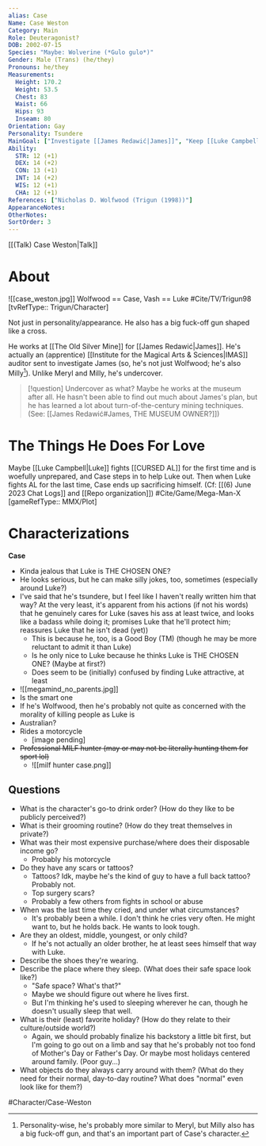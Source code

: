 ```yaml
---
alias: Case
Name: Case Weston
Category: Main
Role: Deuteragonist?
DOB: 2002-07-15
Species: "Maybe: Wolverine (*Gulo gulo*)"
Gender: Male (Trans) (he/they)
Pronouns: he/they
Measurements:
  Height: 170.2
  Weight: 53.5
  Chest: 83
  Waist: 66
  Hips: 93
  Inseam: 80
Orientation: Gay
Personality: Tsundere
MainGoal: ["Investigate [[James Redawić|James]]", "Keep [[Luke Campbell|Luke]] safe"]
Ability:
  STR: 12 (+1)
  DEX: 14 (+2)
  CON: 13 (+1)
  INT: 14 (+2)
  WIS: 12 (+1)
  CHA: 12 (+1)
References: ["Nicholas D. Wolfwood (Trigun (1998))"]
AppearanceNotes:
OtherNotes:
SortOrder: 3
---
```

[[(Talk) Case Weston|Talk]]
# About
![[case_weston.jpg]]
Wolfwood == Case, Vash == Luke #Cite/TV/Trigun98 [tvRefType:: Trigun/Character]

Not just in personality/appearance. He also has a big fuck-off gun shaped like a cross.

He works at [[The Old Silver Mine]] for [[James Redawić|James]]. He's actually an (apprentice) [[Institute for the Magical Arts & Sciences|IMAS]] auditor sent to investigate James (so, he's not just Wolfwood; he's also Milly[^1]). Unlike Meryl and Milly, he's undercover.

[^1]: Personality-wise, he's probably more similar to Meryl, but Milly also has a big fuck-off gun, and that's an important part of Case's character.

>[!question] Undercover as what?
>Maybe he works at the museum after all. He hasn't been able to find out much about James's plan, but he has learned a lot about turn-of-the-century mining techniques. (See: [[James Redawić#James, THE MUSEUM OWNER?]])

# The Things He Does For Love
Maybe [[Luke Campbell|Luke]] fights [[CURSED AL]] for the first time and is woefully unprepared, and Case steps in to help Luke out. Then when Luke fights AL for the last time, Case ends up sacrificing himself. (Cf: [[(6) June 2023 Chat Logs]] and [[Repo organization]]) #Cite/Game/Mega-Man-X [gameRefType:: MMX/Plot]

# Characterizations
**Case**
- Kinda jealous that Luke is THE CHOSEN ONE?
- He looks serious, but he can make silly jokes, too, sometimes (especially around Luke?)
- I've said that he's tsundere, but I feel like I haven't really written him that way? At the very least, it's apparent from his actions (if not his words) that he genuinely cares for Luke (saves his ass at least twice, and looks like a badass while doing it; promises Luke that he'll protect him; reassures Luke that he isn't dead (yet))
	- This is because he, too, is a Good Boy (TM) (though he may be more reluctant to admit it than Luke)
	- Is he only nice to Luke because he thinks Luke is THE CHOSEN ONE? (Maybe at first?)
	- Does seem to be (initially) confused by finding Luke attractive, at least
- ![[megamind_no_parents.jpg]]
- Is the smart one
- If he's Wolfwood, then he's probably not quite as concerned with the morality of killing people as Luke is
- Australian?
- Rides a motorcycle
	- \[image pending\]
- ~~Professional MILF hunter (may or may not be literally hunting them for sport lol)~~
	- ![[milf hunter case.png]]

## Questions
- What is the character's go-to drink order? (How do they like to be publicly perceived?)
- What is their grooming routine? (How do they treat themselves in private?)
- What was their most expensive purchase/where does their disposable income go?
	- Probably his motorcycle
- Do they have any scars or tattoos?
	- Tattoos? Idk, maybe he's the kind of guy to have a full back tattoo? Probably not.
	- Top surgery scars?
	- Probably a few others from fights in school or abuse
- When was the last time they cried, and under what circumstances?
	- It's probably been a while. I don't think he cries very often. He might want to, but he holds back. He wants to look tough.
- Are they an oldest, middle, youngest, or only child?
	- If he's not actually an older brother, he at least sees himself that way with Luke.
- Describe the shoes they're wearing.
- Describe the place where they sleep. (What does their safe space look like?)
	- "Safe space? What's that?"
	- Maybe we should figure out where he lives first.
	- But I'm thinking he's used to sleeping wherever he can, though he doesn't usually sleep that well.
- What is their (least) favorite holiday? (How do they relate to their culture/outside world?)
	- Again, we should probably finalize his backstory a little bit first, but I'm going to go out on a limb and say that he's probably not too fond of Mother's Day or Father's Day. Or maybe most holidays centered around family. (Poor guy...)
- What objects do they always carry around with them? (What do they need for their normal, day-to-day routine? What does "normal" even look like for them?)

#Character/Case-Weston 